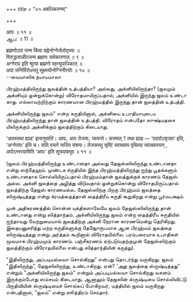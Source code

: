 +++
title = "०५ अबधिकरणम्"

+++

आपः ॥ ११ ॥  
ஆப: ॥ 11 ॥

ब्रह्मणोऽपां जन्म किंवा वह्नेर्नाग्नेर्जलोद्भवः ॥  
विरुद्धत्वान्नीरजन्म ब्रह्मणः सर्वकारणात् ॥ ९ ॥  
अग्नेराप इति श्रुत्या ब्रह्मणो वह्न्युपाधिकात् ॥  
अपां जनिर्विरोधस्तु सूक्ष्मयोर्नाग्निनीरयोः ॥ १० ॥  
--வையாஸிக ந்யாயமாலா

பிரஹ்மத்திலிருந்து ஜலத்தின் உத்பத்தியா? அல்லது, அக்னியிலிருந்தா? (ஜலமும்
அக்னியும் ஒன்றுக்கொன்று) விரோதமாயிருப்பதால், அக்னியில் இருந்து ஜலம்
உண்டா காது. எல்லாவற்றிற்கும் காரணமான பிரஹ்மத்தில் இருந்து தான் ஜலத்தின்
உத்பத்தி.

அக்னியிலிருந்து ஜலம்" என்ற சுருதியினால், அக்னியை உபாதியாயுடைய
பிரஹ்மத்திலிருந்து தான் ஜலத்தின் உத்பத்தி. விரோதம் என்பதோ ஸுக்ஷ்மதசை
யிலிருக்கும் அக்னிக்கும் ஜலத்திற்கும் கிடையாது.

‘अतस्तथा ह्याह’ इत्यनुवर्तते। आपः, अतः तेजसः, जायन्ते। कस्मात् ? तथा
ह्याह — ‘तदपोऽसृजत’ इति, ‘अग्नेरापः’ इति च। सति वचने नास्ति संशयः।
तेजसस्तु सृष्टिं व्याख्याय पृथिव्या व्याख्यास्यन् , अपोऽन्तरयामिति ‘आपः’
इति सूत्रयांबभूव ॥ ११ ॥

(ஜலம் பிரஹ்மத்திலிருந்து உண்டானதா அல்லது தேஜஸ்ஸிலிருந்து உண்டானதா என்று
ஸந்தேஹம். முண்டக ச்ருதியில் இந்த பிரஹ்மத்திலிருந்து ஐந்து பூதங்களும்
உண்டானதாக சொல்லியிருப்பதால் பிரஹ்மம்தான் ஜலத்துக்குக் காரணம் தேஜஸ் அல்ல.
அக்னி ஜலத்தை அழித்து விடுவதால் ஒன்றுக்கொன்று விரோதமிருப்பதால் ஜலத்திற்கு
தேஜஸ் காரணமல்ல. தேஜஸ்ஸிற்கு பிறகு பிரஹ்மம் ஜலத்தை ஸிருஷ்டித்தது என்று
க்ரமத்தைத்தான் தைத்திரீய சுருதி கூறுகிறது என்று பூர்வபக்ஷம்.

முன் அதிகரணத்தில் சொன்ன யுக்திகளாலேயே ஜலம் தேஜஸ்ஸிலிருந்து தான் உண்டானது
என்று ஸித்தாந்தம். அக்னியிலிருந்து ஜலம் என்ற தைத்திரீய சுருதியில்
ஐந்தாவது வேற்றுமையால் ஜலத்திற்கு அக்னி நேரான காரணமென்று தெரிகிறது.
இதையனுசரித்து மற்ற சுருதிகளுக்கு தேஜோரூபமாக ஆன பிரஹ்மம் ஜலத்தை
ஸிருஷ்டித்தது என்று அர்த்தம் கூறினால் விரோதமில்லை. பரம்பரையாக உபாதிகள்
மூலமாக பிரஹ்மமும் காரணம். பஞ்சீகரணம் ஏற்படுவதற்குமுன் தேஜஸ்ஸிற்கும்
ஜலத்திற்கும் விரோதமில்லை என்பது ஸித்தாந்தியின் கருத்து).

“இதிலிருந்து, அப்படியல்லவா சொல்கிறது” என்பது தொடர்ந்து வருகிறது. ஜலம்
"இதிலிருந்து”, தேஜஸிலிருந்து, உண்டாகிறது. ஏன்? 'அது ஜலத்தை
ஸ்ருஷ்டித்தது” என்றும் “அக்னியிலிருந்து ஜலம்” என்றும் அப்படியல்லவா
சொல்கிறது வசனம் இருக்கும்போது ஸம்சயம் கிடையாது. ஆனாலும் தேஜஸின்
ஸ்ருஷ்டியை சொல்லிவிட்டு பிருதிவியின் ஸ்ருஷ்டியைச் சொல்லப் போகிறவர்,
மத்தியில் ஜலம் வருகிறது என்பதினால், “ஜலம்” என்று ஸூத்திரம் செய்தார்.
